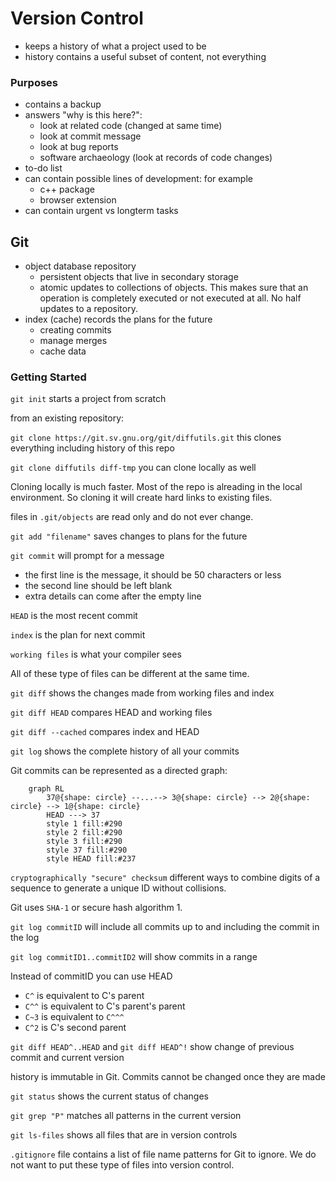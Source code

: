 # Version Control

* keeps a history of what a project used to be
* history contains a useful subset of content, not everything

### Purposes

* contains a backup
* answers "why is this here?":
    * look at related code (changed at same time)
    * look at commit message
    * look at bug reports
    * software archaeology (look at records of code changes)
* to-do list
* can contain possible lines of development: for example
    * c++ package
    * browser extension
* can contain urgent vs longterm tasks

## Git

* object database repository
    * persistent objects that live in secondary storage
    * atomic updates to collections of objects. This makes sure that an operation is completely executed or not executed at all. No half updates to a repository.
* index (cache) records the plans for the future
    * creating commits
    * manage merges
    * cache data

### Getting Started

`git init` starts a project from scratch

from an existing repository:

`git clone https://git.sv.gnu.org/git/diffutils.git` this clones everything including history of this repo

`git clone diffutils diff-tmp` you can clone locally as well

Cloning locally is much faster. Most of the repo is alreading in the local environment. So cloning it will create hard links to existing files.

files in `.git/objects` are read only and do not ever change.

`git add "filename"` saves changes to plans for the future

`git commit` will prompt for a message

* the first line is the message, it should be 50 characters or less
* the second line should be left blank
* extra details can come after the empty line

`HEAD` is the most recent commit

`index` is the plan for next commit

`working files` is what your compiler sees

All of these type of files can be different at the same time.

`git diff` shows the changes made from working files and index

`git diff HEAD` compares HEAD and working files

`git diff --cached` compares index and HEAD

`git log` shows the complete history of all your commits

Git commits can be represented as a directed graph:

```mermaid
    graph RL
        37@{shape: circle} --...--> 3@{shape: circle} --> 2@{shape: circle} --> 1@{shape: circle}
        HEAD ---> 37
        style 1 fill:#290
        style 2 fill:#290
        style 3 fill:#290
        style 37 fill:#290
        style HEAD fill:#237
```

`cryptographically "secure" checksum` different ways to combine digits of a sequence to generate a unique ID without collisions.

Git uses `SHA-1` or secure hash algorithm 1. 

`git log commitID` will include all commits up to and including the commit in the log

`git log commitID1..commitID2` will show commits in a range

Instead of commitID you can use HEAD

* `C^` is equivalent to C's parent
* `C^^` is equivalent to C's parent's parent
* `C~3` is equivalent to `C^^^`
* `C^2` is C's second parent

`git diff HEAD^..HEAD` and `git diff HEAD^!` show change of previous commit and current version

history is immutable in Git. Commits cannot be changed once they are made

`git status` shows the current status of changes

`git grep "P"` matches all patterns in the current version

`git ls-files` shows all files that are in version controls

`.gitignore` file contains a list of file name patterns for Git to ignore. We do not want to put these type of files into version control.
